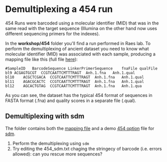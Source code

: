 # Demultiplexing a 454 run

454 Runs were barcoded using a molecular identifier (MID) that was in the same read with the target sequence 
(Illumina on the other hand now uses different sequencing primers for the indexes).

In the **workshop/454** folder you'll find a run performed in Raes lab. To perform the demultiplexing of ancient dataset you need to know what
molecular identifier (MID) was associated with each sample, producing a mapping file like this (full file [here](../datasets/454/map.txt)):
```
#SampleID	BarcodeSequence	LinkerPrimerSequence	fnaFile	qualFile
bl9	ACGAGTGCGT	CCGTCAATTCMTTTRAGT	Anh.1.fna	Anh.1.qual
bl10	ACGCTCGACA	CCGTCAATTCMTTTRAGT	Anh.1.fna	Anh.1.qual
bl11	AGACGCACTC	CCGTCAATTCMTTTRAGT	Anh.1.fna	Anh.1.qual
bl12	AGCACTGTAG	CCGTCAATTCMTTTRAGT	Anh.1.fna	Anh.1.qua
```

As you can see, the dataset has the typical 454 format of sequences in FASTA format (.fna) and quality scores in a separate file (.qual).

## Demultiplexing with sdm

The folder contains both the [mapping file](../datasets/454/map.txt) and a demo [454 option](../datasets/454/454_sdm.txt) file for [sdm](../docs/sdm.md).

1. Perform the demultiplexing using `sdm`
1. Try editing the 454_sdm.txt chaging the stringecy of barcode (i.e. errors allowed): can you rescue more sequences?
